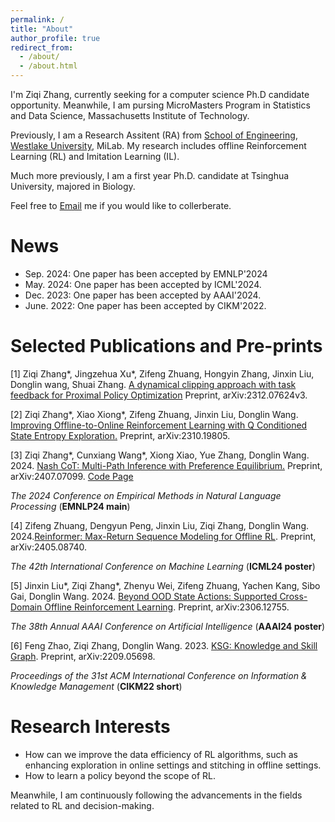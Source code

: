 ```yaml
---
permalink: /
title: "About"
author_profile: true
redirect_from: 
  - /about/
  - /about.html
---
```


I'm Ziqi Zhang, currently seeking for a computer science Ph.D candidate opportunity. Meanwhile, I am pursing MicroMasters Program in Statistics and Data Science, Massachusetts Institute of Technology. 

Previously, I am a Research Assitent (RA) from [School of Engineering](https://engineering.westlake.edu.cn/), [Westlake University](https://www.westlake.edu.cn/), MiLab. My research includes offline Reinforcement Learning (RL) and Imitation Learning (IL). 

Much more previously, I am a first year Ph.D. candidate at Tsinghua University, majored in Biology.

Feel free to [Email](mailto:stevezhangz@163.com)  me if you would like to collerberate. 

News 
======
- Sep.  2024: One paper has been accepted by EMNLP'2024
- May.  2024: One paper has been accepted by ICML'2024.
- Dec.  2023: One paper has been accepted by AAAI'2024.
- June. 2022: One paper has been accepted by CIKM'2022.

Selected Publications and Pre-prints 
======

[1] Ziqi Zhang*, Jingzehua Xu*, Zifeng Zhuang, Hongyin Zhang, Jinxin Liu, Donglin wang, Shuai Zhang. [A dynamical clipping approach with task feedback for Proximal Policy Optimization](https://arxiv.org/pdf/2312.07624v3) Preprint, arXiv:2312.07624v3.

[2] Ziqi Zhang*, Xiao Xiong*, Zifeng Zhuang, Jinxin Liu, Donglin Wang. [Improving Offline-to-Online Reinforcement Learning with Q Conditioned State Entropy Exploration.](https://arxiv.org/abs/2310.19805) Preprint, arXiv:2310.19805.

[3] Ziqi Zhang*, Cunxiang Wang*, Xiong Xiao, Yue Zhang, Donglin Wang. 2024. [Nash CoT: Multi-Path Inference with Preference Equilibrium.](https://export.arxiv.org/pdf/2407.07099) Preprint, arXiv:2407.07099. [Code Page](https://github.com/stevezhangzA/nash-chain-of-thought)

*The 2024 Conference on Empirical Methods in Natural Language Processing* (**EMNLP24 main**)

[4] Zifeng Zhuang, Dengyun Peng, Jinxin Liu, Ziqi Zhang, Donglin Wang. 2024.[Reinformer: Max-Return Sequence Modeling for Offline RL](https://arxiv.org/pdf/2405.08740). Preprint, arXiv:2405.08740.

*The 42th International Conference on Machine Learning* (**ICML24 poster**)

[5] Jinxin Liu*, Ziqi Zhang*, Zhenyu Wei, Zifeng Zhuang, Yachen Kang, Sibo Gai, Donglin Wang. 2024. [Beyond OOD State Actions: Supported Cross-Domain Offline Reinforcement Learning](https://arxiv.org/pdf/2306.12755). Preprint, arXiv:2306.12755.

*The 38th Annual AAAI Conference on Artificial Intelligence* (**AAAI24 poster**) 

[6] Feng Zhao, Ziqi Zhang, Donglin Wang. 2023. [KSG: Knowledge and Skill Graph](https://arxiv.org/pdf/2209.05698). Preprint, arXiv:2209.05698.

*Proceedings of the 31st ACM International Conference on Information & Knowledge Management* (**CIKM22 short**)

Research Interests
=====
- How can we improve the data efficiency of RL algorithms, such as enhancing exploration in online settings and stitching in offline settings.
- How to learn a policy beyond the scope of RL.
  
Meanwhile, I am continuously following the advancements in the fields related to RL and decision-making.
